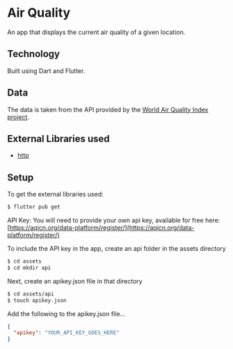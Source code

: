 # Air Quality

An app that displays the current air quality of a given location.

## Technology
Built using Dart and Flutter.

## Data

The data is taken from the API provided by the [World Air Quality Index project](https://aqicn.org/).

## External Libraries used
* [http](https://pub.dev/packages/http)

## Setup

To get the external libraries used:
````bash
$ flutter pub get
````

API Key:
You will need to provide your own api key, available for free here: [https://aqicn.org/data-platform/register/](https://aqicn.org/data-platform/register/)

To include the API key in the app, create an api folder in the assets directory
````bash
$ cd assets
$ cd mkdir api
````
Next, create an apikey.json file in that directory
````bash
$ cd assets/api
$ touch apikey.json
````
Add the following to the apikey.json file...
````json
{
  "apikey": "YOUR_API_KEY_GOES_HERE"
}
````